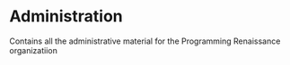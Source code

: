 # Administration
Contains all the administrative material for the Programming Renaissance organizatiion

